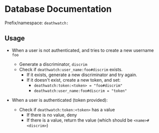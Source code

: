 # Database Documentation

Prefix/namespace: `deathwatch:`

## Usage


* When a user is not authenticated, and tries to create a new username `foo`
  * Generate a discriminator, `discrim`
  * Check if `deathwatch:user_name:foo#discrim` exists.
    * If it exists, generate a new discriminator and try again.
    * If it doesn't exist, create a new token, and set:
      * `deathwatch:token:<token> = "foo#discrim"`
      * `deathwatch:user_name:foo#discrim = "token"`

* When a user is authenticated (token provided):
  * Check if `deathwatch:token:<token>` has a value
    * If there is no value, deny
    * If there is a value, return the value (which should be `<name>#<discrim>`)
